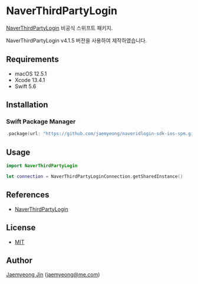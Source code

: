 # NaverThirdPartyLogin

[NaverThirdPartyLogin](https://github.com/naver/naveridlogin-sdk-ios) 비공식 스위프트 패키지.

NaverThirdPartyLogin v4.1.5 버전을 사용하여 제작하였습니다.

## Requirements

- macOS 12.5.1
- Xcode 13.4.1
- Swift 5.6

## Installation

### Swift Package Manager

```swift
.package(url: "https://github.com/jaemyeong/naveridlogin-sdk-ios-spm.git", .upToNextMajor(from: "4.1.5"))
```

## Usage

```swift
import NaverThirdPartyLogin

let connection = NaverThirdPartyLoginConnection.getSharedInstance()
```

## References

- [NaverThirdPartyLogin](https://github.com/naver/naveridlogin-sdk-ios)

## License

- [MIT](LICENSE)

## Author

[Jaemyeong Jin](https://github.com/jaemyeong) ([jaemyeong@me.com](mailto:jaemyeong@me.com))
